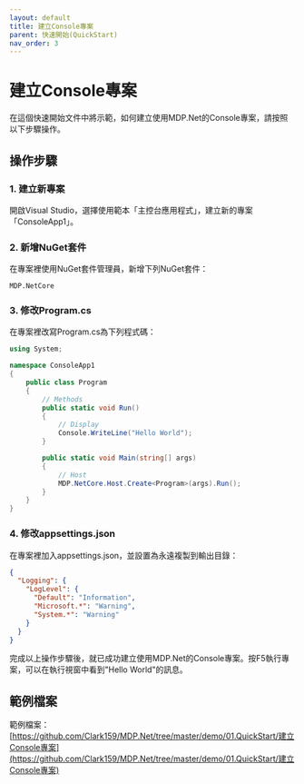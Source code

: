 ```yaml
---
layout: default
title: 建立Console專案
parent: 快速開始(QuickStart)
nav_order: 3
---
```


# 建立Console專案

在這個快速開始文件中將示範，如何建立使用MDP.Net的Console專案，請按照以下步驟操作。

## 操作步驟

### 1. 建立新專案

開啟Visual Studio，選擇使用範本「主控台應用程式」，建立新的專案「ConsoleApp1」。

### 2. 新增NuGet套件

在專案裡使用NuGet套件管理員，新增下列NuGet套件：

```
MDP.NetCore
```

### 3. 修改Program.cs

在專案裡改寫Program.cs為下列程式碼：

```csharp
using System;

namespace ConsoleApp1
{
    public class Program
    {
        // Methods
        public static void Run()
        {  
            // Display
            Console.WriteLine("Hello World");
        }

        public static void Main(string[] args)
        {
            // Host
            MDP.NetCore.Host.Create<Program>(args).Run();
        }
    }
}
```

### 4. 修改appsettings.json

在專案裡加入appsettings.json，並設置為永遠複製到輸出目錄：

```json
{
  "Logging": {
    "LogLevel": {
      "Default": "Information",
      "Microsoft.*": "Warning",
      "System.*": "Warning"
    }
  }
}
```

完成以上操作步驟後，就已成功建立使用MDP.Net的Console專案。按F5執行專案，可以在執行視窗中看到"Hello World"的訊息。

## 範例檔案

範例檔案：[https://github.com/Clark159/MDP.Net/tree/master/demo/01.QuickStart/建立Console專案](https://github.com/Clark159/MDP.Net/tree/master/demo/01.QuickStart/建立Console專案)
